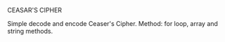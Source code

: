 CEASAR'S CIPHER

Simple decode and encode Ceaser's Cipher.
Method: for loop, array and string methods.